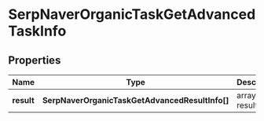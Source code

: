 # SerpNaverOrganicTaskGetAdvancedTaskInfo

## Properties

| Name | Type | Description | Notes |
|------------ | ------------- | ------------- | -------------|
**result** | **SerpNaverOrganicTaskGetAdvancedResultInfo[]** | array of results |[optional]|